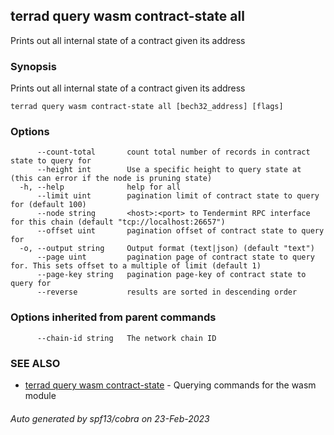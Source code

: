 ## terrad query wasm contract-state all

Prints out all internal state of a contract given its address

### Synopsis

Prints out all internal state of a contract given its address

```
terrad query wasm contract-state all [bech32_address] [flags]
```

### Options

```
      --count-total       count total number of records in contract state to query for
      --height int        Use a specific height to query state at (this can error if the node is pruning state)
  -h, --help              help for all
      --limit uint        pagination limit of contract state to query for (default 100)
      --node string       <host>:<port> to Tendermint RPC interface for this chain (default "tcp://localhost:26657")
      --offset uint       pagination offset of contract state to query for
  -o, --output string     Output format (text|json) (default "text")
      --page uint         pagination page of contract state to query for. This sets offset to a multiple of limit (default 1)
      --page-key string   pagination page-key of contract state to query for
      --reverse           results are sorted in descending order
```

### Options inherited from parent commands

```
      --chain-id string   The network chain ID
```

### SEE ALSO

* [terrad query wasm contract-state](terrad_query_wasm_contract-state.md)	 - Querying commands for the wasm module

###### Auto generated by spf13/cobra on 23-Feb-2023

